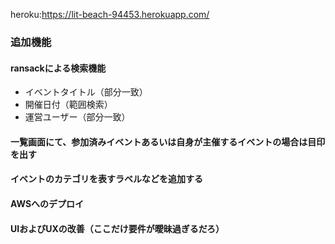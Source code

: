 
heroku:https://lit-beach-94453.herokuapp.com/
### 追加機能
#### ransackによる検索機能
- イベントタイトル（部分一致）
- 開催日付（範囲検索）
- 運営ユーザー（部分一致）
#### 一覧画面にて、参加済みイベントあるいは自身が主催するイベントの場合は目印を出す

#### イベントのカテゴリを表すラベルなどを追加する

#### AWSへのデプロイ
#### UIおよびUXの改善（ここだけ要件が曖昧過ぎるだろ）
